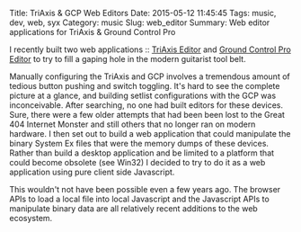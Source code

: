 Title: TriAxis & GCP Web Editors
Date: 2015-05-12 11:45:45
Tags: music, dev, web, syx
Category: music
Slug: web_editor
Summary: Web editor applications for TriAxis & Ground Control Pro

I recently built two web applications :: [TriAxis Editor](http://triaxiseditor.com) and [Ground Control Pro Editor](http://gcproeditor.com) to try to fill a gaping hole in the modern guitarist tool belt.

Manually configuring the TriAxis and GCP involves a tremendous amount of tedious button pushing and switch toggling.  It's hard to see the complete picture at a glance, and building setlist configurations with the GCP was inconceivable.  After searching, no one had built editors for these devices.  Sure, there were a few older attempts that had been been lost to the Great 404 Internet Monster and still others that no longer ran on modern hardware.  I then set out to build a web application that could manipulate the binary System Ex files that were the memory dumps of these devices.  Rather than build a desktop application and be limited to a platform that could become obsolete (see Win32) I decided to try to do it as a web application using pure client side Javascript.

This wouldn't not have been possible even a few years ago.  The browser APIs to load a local file into local Javascript and the Javascript APIs to manipulate binary data are all relatively recent additions to the web ecosystem.